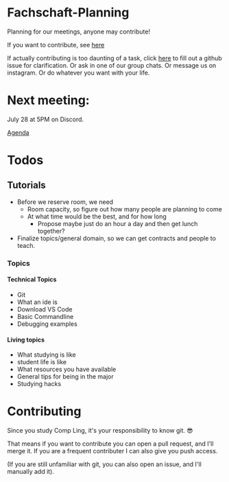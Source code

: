 # Fachschaft-Planning


Planning for our meetings, anyone may contribute!

If you want to contribute, see [here](#contributing)

If actually contributing is too daunting of a task, click [here](https://github.com/fs-linguistics/Fachschaft-Planning/issues/new/choose) 
to fill out a github issue for clarification. Or ask in one of our group chats. Or message us on instagram. Or do whatever you want with your life. 

# Next meeting: 

July 28 at 5PM on Discord. 

[Agenda](meetings/20230728.md)

# Todos

## Tutorials


- Before we reserve room, we need
  - Room capacity, so figure out how many people are planning to come
  - At what time would be the best, and for how long
    - Propose maybe just do an hour a day and then get lunch together?
- Finalize topics/general domain, so we can get contracts and people to teach.

### Topics

#### Technical Topics
- Git
- What an ide is
- Download VS Code
- Basic Commandline
- Debugging examples

#### Living topics 
- What studying is like 
- student life is like
- What resources you have available
- General tips for being in the major
- Studying hacks


# Contributing

Since you study Comp Ling, it's your responsibility to know git. 😎  

That means if you want to contribute you can open a pull request, and I'll merge it.
If you are a frequent contributer I can also give you push access. 

(If you are still unfamiliar with git, you can also open an issue, and I'll manually add it). 





